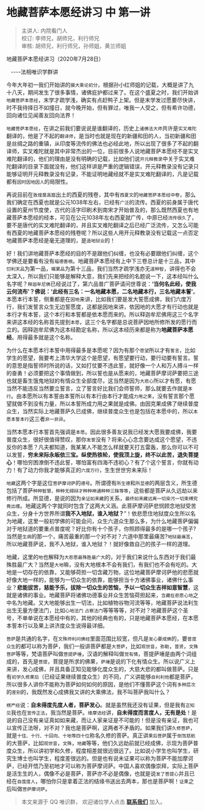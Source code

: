 # 地藏菩萨本愿经讲习 中 第一讲

> 主讲人: 内院看门人 <br />
> 校订: 李师兄，胡师兄，利行师兄 <br />
> 审核: 胡师兄，利行师兄，孙师姐，黄兰师姐 <br />

地藏菩萨本愿经讲习（2020年7月28日）

   ----法相唯识学群讲

今年大年初一我们开始讲的`摄大乘论初分`，根据孙小红师姐的记载，大概是讲了九十八天，期间发生了很多事情，诸佛庇护都过来了。在这个盛夏之时，我们开始讲`地藏菩萨本愿经`，末学才疏学浅，确实有点赶鸭子上架。但是末学发过愿要尽快讲，时不我待择日不如撞日，就今晚开始，但有罪过，唯我一人受之，但有希许功德，回向诸位见闻善友回向法界！

`地藏菩萨本愿经`，在讲之前我们要说说是谁翻译的，历史上`诸佛法大师`共许是`实叉难陀`翻译的，他是了不起的`翻译师`，是当时也就是现在的新疆和田的人，当初新疆和田是丝绸之路的重镇，从印度等流传的佛法也必经此地，所以出现了很多了不起的翻译师，实叉难陀就是其中非常杰出的一位，目前很多人说地藏菩萨本愿经不是实叉难陀翻译的，他们的理由是没有明确的记载，比如他们说`开元释教录`中关于实叉难陀翻译的目录下面就没有，他们这样讲是严重的逻辑错误，开元释教录没有记录只能够证明开元释教录没有记录，不能证明地藏经就不是实叉难陀翻译的，凡是记载都有`因时因地因人`的局限性。

再说目前在`敦煌莫高窟`出土的西夏的残卷，其中有`西夏文`的`地藏菩萨本愿经中卷`，那么我们确定在西夏也就是公元1038年左右，已经有`广泛`的流传。西夏的前身属于唐代设置的夏州节度使，古代的活字印刷术到南宋才开始普及的，那么既然西夏也有地藏菩萨本愿经的经本，可见在公元1038年左右西夏就广传，中原已经`流传很久`了，要不是唐代的实叉难陀翻译的，并且实叉难陀翻译之后已经广泛流传，又怎么可能有西夏的地藏菩萨本愿经的残卷呢？所以这些人用开元释教录没有记载这一点否定地藏菩萨本愿经是毫无道理的，是`造地狱业`的！

好！我们讲地藏菩萨本愿经的目的不是跟他们纠缠，也没有必要跟他们纠缠，这个学佛还是要看有没有`福德善根`。地藏菩萨本愿经有上中下三卷总计是十三品，其中`忉利天品`为第一品，`嘱累品`为第十三品，我们当然才疏学浅亦无`道种智`，讲得也不会太深入，所以我们只能够是解释大意，我们先来把经的名题说一下，这本经叫什么名字呢？`释迦牟尼佛`已经说过了，第六品普广菩萨请问世尊说：**‘当何名此经，使我云何流布’？佛说：‘此经有三名：一名地藏本愿，二名地藏本行，三名地藏本誓’**。本愿本行本誓，侧重都是在`因地`来讲，比如我们要是发大誓愿成佛，我们六度万行，我们发誓言众生无边誓愿度，这都是因地来讲，依因地的大愿才有行动也就是本行才有本誓，这个本行和本誓都是依本愿而来的。所以释迦牟尼佛用这三个名字来讲这本经的名称首先提到`本愿`，这三个名字都是总说菩萨因地所修所发的愿行而立的。因释迦牟尼佛为这本经勘定名称，所以这本经历来都是称为**地藏菩萨本愿经**。用得最多就是这个名称。

为什么在本愿本行本誓中用得最多是本愿呢？因为有那个`愿望`所以才有`誓言`，比如学生的愿望，我要考上清华大学这个是愿望，有愿望要行动，要行动要有誓言。誓的意思是指誓师时所说的话，又如打仗要不违此誓，就好像一个人和万人搏斗一样的奋勇！必须要把这个事情做到，所以誓也是从愿来的，地藏菩萨摩诃萨要把三途也就是畜生饿鬼地狱的有情众生全部度尽，这当然是因为`大悲心`所以才有愿，有愿当然不能违反当然要立誓言，立了誓言好比我们会师誓师，那么就要去作就是`本行`。由本愿所以有本誓由本誓所以有本行由本行才能成`力用之果`，没有誓言那个愿望就做不到没有力量，所以本誓所成力用之果就是成佛。由因克果成佛了继续普度众生，当然实际上地藏菩萨久已成佛，继续普度众生也是包括在本愿中的，所以`本愿本誓本行`这三者`非一非异`。

当然本愿本行本誓首先强调是`本愿`。因此很多善友说我已经发大愿我要成佛，我要普度众生，很好很值得赞叹，那你`发誓`没有？将来心心念念要达成这个愿望，不违反你的本愿？凡夫都知道，我某某人不能怎么样就要天打五雷轰，那么你可以不可以发誓，**穷未来际永皈依三宝。纵使热铁轮，使我顶上旋，终不以此苦，退失菩提心**！哪怕穷困潦倒不违此誓，哪怕富有四海不违初心？有了个这个誓言，你就有动力！有了动力你我才能够真正的`六度万行`，生生世世穷未来际！

`地藏`这两个字是这位`菩萨摩诃萨`的`德号`。所谓德有`所生德`和`所显德`的两层含义，所生德包括了菩萨`种种智慧，种种无碍辩才种种神通种种三昧等等`，这些都是菩萨从久远劫以来修行所成。所显德，是说的因为`亲证如来藏`的关系，`最终如来藏远离一切染污一切束缚究竟出缠`。地藏这两个字就同时包含了这两大义涵。此菩萨摩诃萨悲悯顾念地狱受苦众生，分身十方世界所谓**我不入地狱，谁入地狱？**”！依悲愿住地狱度众生所以名为地藏，这里一般初学佛的可能会问，众生六道众生那么多，为什么地藏菩萨偏偏对于地狱道的要重点普度呢？好比你有十个孩子，你照顾得最多的是哪一个孩子?当然是`生病`的那一个，痛苦最重的那一个对不对？六道中那里最痛苦?`地狱最痛苦`，所以地藏菩萨说，我不入地狱，谁入地狱？！就好像救自己的孩子一样的道理。

地藏，这里的`地`也解释为`大悲愿最殊胜最广大`的，对于我们来说什么东西对于我们最殊胜最广大？当然是`大地`嘛，没有大地根本不会有我们，有我们也不会有吃的。大地是一切存在的依靠，又能够荷担一切含藏万物，这位地藏菩萨摩诃萨他的悲愿就好像大地一样的，能够为一切众生的依靠，能够担当十方诸佛事业，诸佛什么事业？**悲能拔苦，慈能予乐，拔除一切众生的苦恼，予以一切众生吉祥如意智慧**，这就是诸佛的事业。地藏菩萨将诸佛功德事业并众生苦恼荷担起来，`含藏在悲愿心地`之中名为地藏。又大地能够出生一切法，比如植物谷物河流等等，地藏菩萨说法利生出生无量方便法门，比如`心地法门` `占察法门`等等等等，对不对？地藏菩萨这个圣号，不单单说在本愿经中有的，其他的经典也有的，只是地藏菩萨本愿经，在本愿本誓本行以及果上讲济度众生说得最详细。

`菩萨`是共通的名字，在`文殊师利问佛经`里面范围比较宽，但凡是`发心要成佛`的，要`普度众生`的都可以称为菩萨，我们一般讲菩萨都是`大菩萨`，比如`观世音`，`弥勒`，`普贤`，`文殊菩萨`等等，梵语菩萨叫做`菩提萨埵`，汉语的解释叫做`觉有情`，菩提萨埵是由两个词组成的，首先是`菩提`，菩提是所求的佛果，`萨埵`是说的下化有情众生。所以说广义上来讲，发心成佛，并且具备正知见能够化度众生的，大慈大悲的都叫做菩萨。只是有`初学久修果后`（已经证果继续普度众生）的不同，广义讲能够`自利利他`都是菩萨，所以很多人讲你不能称为菩萨如何如何的原因，是他们不懂菩萨这个词有`多种层次`的`差别`的，我既然发心成佛我又讲的大乘佛法，我不叫菩萨我叫什么？

`楞严经`说：**自未得度先度人者，菩萨发心**。就是虽然我还没有证果，但是我有`正知见`我也在`宣传正法`，我当然是菩萨。`维摩诘经`讲，**自未得度而言度人，无有是处**！是说的自己没有亲证真如如来藏，而让人家亲证是不可能的！但是没有亲证，我也可以宣传正法呀，对不对？我也是菩萨啊，这两者不矛盾的。如果我们讲`久修菩萨`，就是`十住、十行、十回向、十地等四十位`称名久修的菩萨。真正讲`果后菩萨`属于`倒驾慈航`的大菩萨，比如`观世音`，`文殊`，`地藏`等等，他们久远劫前就已经成佛，示现为菩萨普度众生，所以讲初学和久修，程度相差就很远很远了。比如说小学生也叫学生，研究生博士也叫学生，程度差很远的。但是也有说未证果可以称为菩萨不能加摩诃萨，已经开悟乃至初地才可以称为菩萨摩诃萨。中国人喜欢偶像崇拜，实际上菩萨是活生生的人，偶像不必是菩萨，菩萨亦不必是偶像，也就是说`发了菩提心`并且已经在`自度度人`，哪怕你只是拿着正法的结缘书送出去两本，那也是菩萨啊！`证果`之后叫做`菩萨摩诃萨`。

> 本文来源于 QQ 唯识群， 欢迎诸位学人点击 **[联系我们](https://mp.weixin.qq.com/s/lZCfWjmLjgNR165Tx4_bCQ)** 加入。

